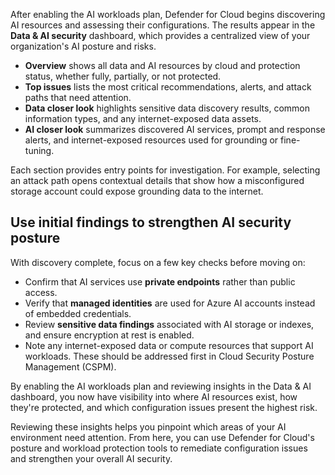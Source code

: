 After enabling the AI workloads plan, Defender for Cloud begins discovering AI resources and assessing their configurations. The results appear in the **Data & AI security** dashboard, which provides a centralized view of your organization's AI posture and risks.

- **Overview** shows all data and AI resources by cloud and protection status, whether fully, partially, or not protected.
- **Top issues** lists the most critical recommendations, alerts, and attack paths that need attention.
- **Data closer look** highlights sensitive data discovery results, common information types, and any internet-exposed data assets.
- **AI closer look** summarizes discovered AI services, prompt and response alerts, and internet-exposed resources used for grounding or fine-tuning.

Each section provides entry points for investigation. For example, selecting an attack path opens contextual details that show how a misconfigured storage account could expose grounding data to the internet.

## Use initial findings to strengthen AI security posture

With discovery complete, focus on a few key checks before moving on:

- Confirm that AI services use **private endpoints** rather than public access.
- Verify that **managed identities** are used for Azure AI accounts instead of embedded credentials.
- Review **sensitive data findings** associated with AI storage or indexes, and ensure encryption at rest is enabled.
- Note any internet-exposed data or compute resources that support AI workloads. These should be addressed first in Cloud Security Posture Management (CSPM).

By enabling the AI workloads plan and reviewing insights in the Data & AI dashboard, you now have visibility into where AI resources exist, how they're protected, and which configuration issues present the highest risk.

Reviewing these insights helps you pinpoint which areas of your AI environment need attention. From here, you can use Defender for Cloud's posture and workload protection tools to remediate configuration issues and strengthen your overall AI security.

